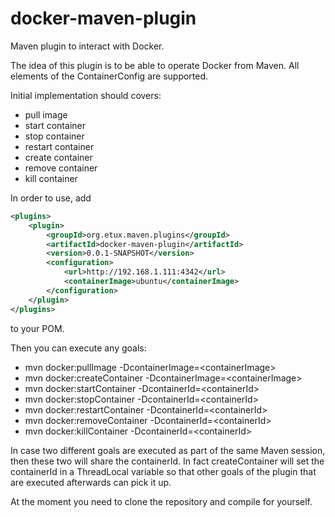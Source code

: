 docker-maven-plugin
===================

Maven plugin to interact with Docker.

The idea of this plugin is to be able to operate Docker from Maven. All elements of the ContainerConfig are supported.

Initial implementation should covers:

- pull image
- start container
- stop container
- restart container
- create container
- remove container
- kill container

In order to use, add 

```xml
<plugins>
    <plugin>
        <groupId>org.etux.maven.plugins</groupId>
        <artifactId>docker-maven-plugin</artifactId>
        <version>0.0.1-SNAPSHOT</version>
        <configuration>
            <url>http://192.168.1.111:4342</url>
            <containerImage>ubuntu</containerImage>
        </configuration>
    </plugin>
</plugins>
```

to your POM.

Then you can execute any goals:

* mvn docker:pullImage -DcontainerImage=&lt;containerImage&gt;
* mvn docker:createContainer -DcontainerImage=&lt;containerImage&gt;
* mvn docker:startContainer -DcontainerId=&lt;containerId&gt;
* mvn docker:stopContainer -DcontainerId=&lt;containerId&gt;
* mvn docker:restartContainer -DcontainerId=&lt;containerId&gt;
* mvn docker:removeContainer -DcontainerId=&lt;containerId&gt;
* mvn docker:killContainer -DcontainerId=&lt;containerId&gt;

In case two different goals are executed as part of the same Maven session, then these two will share the containerId. In fact createContainer will set the containerId in a ThreadLocal variable so that other goals of the plugin that are executed afterwards can pick it up.

At the moment you need to clone the repository and compile for yourself.
